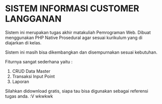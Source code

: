 # SISTEM INFORMASI CUSTOMER LANGGANAN

Sistem ini merupakan tugas akhir matakuliah Pemrograman Web. Dibuat menggunakan PHP Native Prosedural agar sesuai kurikulum yang di diajarkan di kelas.

Sistem ini masih bisa dikembangkan dan disempurnakan sesuai kebutuhan.

Fiturnya sangat sederhana yaitu : 
1. CRUD Data Master
2. Transaksi Input Point
3. Laporan 

Silahkan didownload gratis, siapa tau bisa digunakan sebagai referensi tugas anda. :V 
wkwkwk

